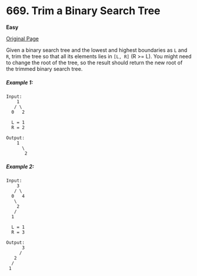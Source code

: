 # 669. Trim a Binary Search Tree

**Easy**

[Original Page](https://leetcode.com/problems/trim-a-binary-search-tree/)

Given a binary search tree and the lowest and highest boundaries as `L` and `R`, trim the tree so that all its elements lies in `[L, R]` (R >= L). You might need to change the root of the tree, so the result should return the new root of the trimmed binary search tree.

##### Example 1:
```
Input: 
    1
   / \
  0   2

  L = 1
  R = 2

Output: 
    1
      \
       2
```

##### Example 2:
```
Input: 
    3
   / \
  0   4
   \
    2
   /
  1

  L = 1
  R = 3

Output: 
      3
     / 
   2   
  /
 1
```
